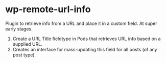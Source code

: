# wp-remote-url-info
Plugin to retrieve info from a URL and place it in a custom field. At super early stages.

1) Create a URL Title fieldtype in Pods that retrieves URL info based on a supplied URL. 
2) Creates an interface for mass-updating this field for all posts (of any post type).
